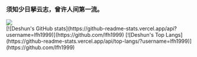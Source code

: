 ### 须知少日拏云志，曾许人间第一流。
<div> <img src="https://github-readme-stats.vercel.app/api/top-langs/?username=sun0225SUN&hide_title=true&hide_border=true&layout=compact&langs_count=6&text_color=000&icon_color=fff&theme=graywhite" /> </div>
 [![Deshun's GitHub stats](https://github-readme-stats.vercel.app/api?username=lfh1999)](https://github.com/lfh1999)
 [![Deshun's Top Langs](https://github-readme-stats.vercel.app/api/top-langs/?username=lfh1999)](https://github.com/lfh1999)
 
